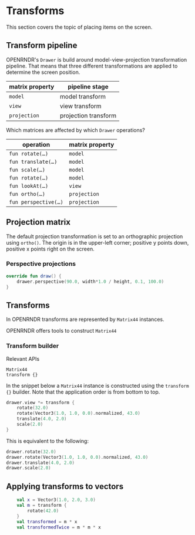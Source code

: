 # Transforms

This section covers the topic of placing items on the screen.

## Transform pipeline

OPENRNDR's `Drawer` is build around model-view-projection transformation pipeline. That means that three different transformations are applied to determine
the screen position.

matrix property | pipeline stage
----------------|---------------------
`model`         | model transform
`view`          | view transform
`projection`    | projection transform

Which matrices are affected by which `Drawer` operations?

operation            | matrix property
---------------------|----------------
`fun rotate(…)`      | `model`
`fun translate(…)`   | `model`
`fun scale(…)`       | `model`
`fun rotate(…)`      | `model`
`fun lookAt(…)`      | `view`
`fun ortho(…)`       | `projection`
`fun perspective(…)` | `projection`


## Projection matrix

The default projection transformation is set to an orthographic projection using `ortho()`. The origin is in the upper-left corner; positive y points down, positive x points right on the screen.

### Perspective projections

```kotlin
override fun draw() {
    drawer.perspective(90.0, width*1.0 / height, 0.1, 100.0)
}
```

## Transforms

In OPENRNDR transforms are represented by `Matrix44` instances.

OPENRNDR offers tools to construct `Matrix44`

### Transform builder

Relevant APIs
```
Matrix44
transform {}
```

In the snippet below a `Matrix44` instance is constructed using the `transform {}` builder. Note that the application order is from bottom to top.

```kotlin
drawer.view *= transform {
    rotate(32.0)
    rotate(Vector3(1.0, 1.0, 0.0).normalized, 43.0)
    translate(4.0, 2.0)
    scale(2.0)
}
```

This is equivalent to the following:
```kotlin
drawer.rotate(32.0)
drawer.rotate(Vector3(1.0, 1.0, 0.0).normalized, 43.0)
drawer.translate(4.0, 2.0)
drawer.scale(2.0)
```

## Applying transforms to vectors ##

```kotlin
    val x = Vector3(1.0, 2.0, 3.0)
    val m = transform {
        rotate(42.0)
    }
    val transformed = m * x
    val transformedTwice = m * m * x
```